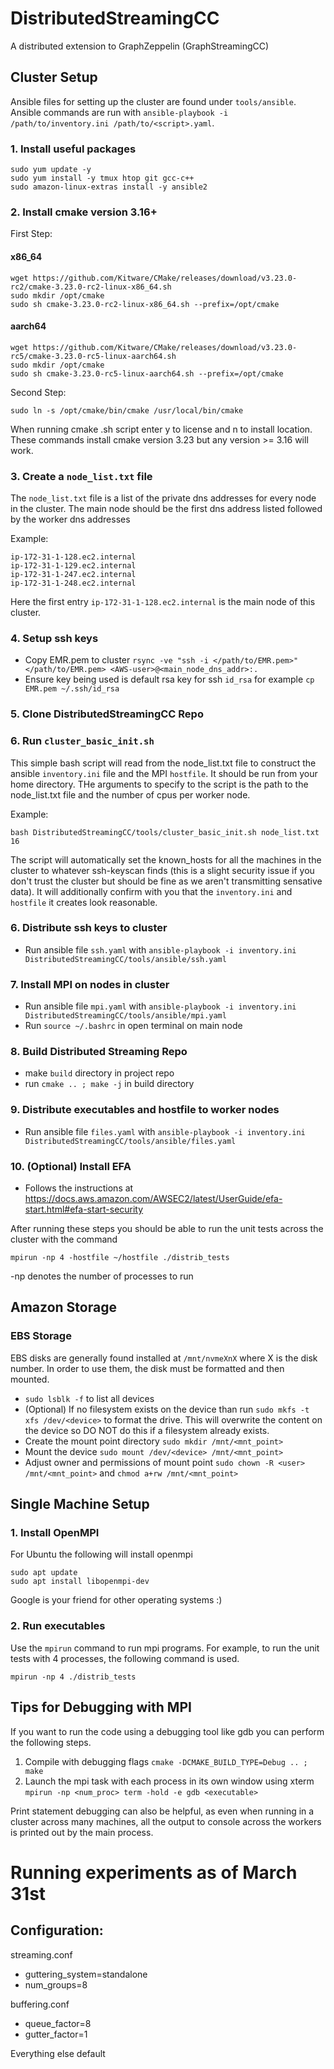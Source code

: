 # DistributedStreamingCC
A distributed extension to GraphZeppelin (GraphStreamingCC)

## Cluster Setup
Ansible files for setting up the cluster are found under `tools/ansible`.  
Ansible commands are run with `ansible-playbook -i /path/to/inventory.ini /path/to/<script>.yaml`.

### 1. Install useful packages
```
sudo yum update -y
sudo yum install -y tmux htop git gcc-c++
sudo amazon-linux-extras install -y ansible2
```

### 2. Install cmake version 3.16+
First Step:
#### x86_64
```
wget https://github.com/Kitware/CMake/releases/download/v3.23.0-rc2/cmake-3.23.0-rc2-linux-x86_64.sh
sudo mkdir /opt/cmake
sudo sh cmake-3.23.0-rc2-linux-x86_64.sh --prefix=/opt/cmake
```
#### aarch64
```
wget https://github.com/Kitware/CMake/releases/download/v3.23.0-rc5/cmake-3.23.0-rc5-linux-aarch64.sh
sudo mkdir /opt/cmake
sudo sh cmake-3.23.0-rc5-linux-aarch64.sh --prefix=/opt/cmake
```
Second Step:
```
sudo ln -s /opt/cmake/bin/cmake /usr/local/bin/cmake
```
When running cmake .sh script enter y to license and n to install location.  
These commands install cmake version 3.23 but any version >= 3.16 will work.

### 3. Create a `node_list.txt` file
The `node_list.txt` file is a list of the private dns addresses for every node in the cluster. The main node should be the first dns address listed followed by the worker dns addresses

Example:
```
ip-172-31-1-128.ec2.internal
ip-172-31-1-129.ec2.internal
ip-172-31-1-247.ec2.internal
ip-172-31-1-248.ec2.internal
```
Here the first entry `ip-172-31-1-128.ec2.internal` is the main node of this cluster.

### 4. Setup ssh keys
* Copy EMR.pem to cluster `rsync -ve "ssh -i </path/to/EMR.pem>" </path/to/EMR.pem> <AWS-user>@<main_node_dns_addr>:.`
* Ensure key being used is default rsa key for ssh `id_rsa` for example `cp EMR.pem ~/.ssh/id_rsa`

### 5. Clone DistributedStreamingCC Repo

### 6. Run `cluster_basic_init.sh`
This simple bash script will read from the node_list.txt file to construct the ansible `inventory.ini` file and the MPI `hostfile`. It should be run from your home directory. THe arguments to specify to the script is the path to the node_list.txt file and the number of cpus per worker node.

Example:
```
bash DistributedStreamingCC/tools/cluster_basic_init.sh node_list.txt 16
```
The script will automatically set the known_hosts for all the machines in the cluster to whatever ssh-keyscan finds (this is a slight security issue if you don't trust the cluster but should be fine as we aren't transmitting sensative data). It will additionally confirm with you that the `inventory.ini` and `hostfile` it creates look reasonable.

### 6. Distribute ssh keys to cluster
* Run ansible file `ssh.yaml` with `ansible-playbook -i inventory.ini DistributedStreamingCC/tools/ansible/ssh.yaml`

### 7. Install MPI on nodes in cluster
* Run ansible file `mpi.yaml` with `ansible-playbook -i inventory.ini DistributedStreamingCC/tools/ansible/mpi.yaml`
* Run `source ~/.bashrc` in open terminal on main node

### 8. Build Distributed Streaming Repo
* make `build` directory in project repo
* run `cmake .. ; make -j` in build directory

### 9. Distribute executables and hostfile to worker nodes
*  Run ansible file `files.yaml` with `ansible-playbook -i inventory.ini DistributedStreamingCC/tools/ansible/files.yaml`

### 10. (Optional) Install EFA
* Follows the instructions at https://docs.aws.amazon.com/AWSEC2/latest/UserGuide/efa-start.html#efa-start-security

After running these steps you should be able to run the unit tests across the cluster with the command
```
mpirun -np 4 -hostfile ~/hostfile ./distrib_tests
```
-np denotes the number of processes to run

## Amazon Storage
### EBS Storage
EBS disks are generally found installed at `/mnt/nvmeXnX` where X is the disk number. In order to use them, the disk must be formatted and then mounted.
* `sudo lsblk -f` to list all devices
* (Optional) If no filesystem exists on the device than run `sudo mkfs -t xfs /dev/<device>` to format the drive. This will overwrite the content on the device so DO NOT do this if a filesystem already exists.
* Create the mount point directory `sudo mkdir /mnt/<mnt_point>`
* Mount the device `sudo mount /dev/<device> /mnt/<mnt_point>`
* Adjust owner and permissions of mount point `sudo chown -R <user> /mnt/<mnt_point>` and `chmod a+rw /mnt/<mnt_point>` 

## Single Machine Setup

### 1. Install OpenMPI
For Ubuntu the following will install openmpi
```
sudo apt update
sudo apt install libopenmpi-dev
```
Google is your friend for other operating systems :)

### 2. Run executables
Use the `mpirun` command to run mpi programs. For example, to run the unit tests with 4 processes, the following command is used.
```
mpirun -np 4 ./distrib_tests
```

## Tips for Debugging with MPI
If you want to run the code using a debugging tool like gdb you can perform the following steps.
1. Compile with debugging flags `cmake -DCMAKE_BUILD_TYPE=Debug .. ; make`
2. Launch the mpi task with each process in its own window using xterm `mpirun -np <num_proc> term -hold -e gdb <executable>`

Print statement debugging can also be helpful, as even when running in a cluster across many machines, all the output to console across the workers is printed out by the main process. 

# Running experiments as of March 31st
## Configuration:
streaming.conf
* guttering_system=standalone
* num_groups=8

buffering.conf
* queue_factor=8
* gutter_factor=1

Everything else default
